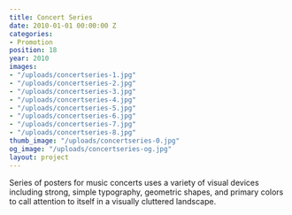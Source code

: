 ```yaml
---
title: Concert Series
date: 2010-01-01 00:00:00 Z
categories:
- Promotion
position: 18
year: 2010
images:
- "/uploads/concertseries-1.jpg"
- "/uploads/concertseries-2.jpg"
- "/uploads/concertseries-3.jpg"
- "/uploads/concertseries-4.jpg"
- "/uploads/concertseries-5.jpg"
- "/uploads/concertseries-6.jpg"
- "/uploads/concertseries-7.jpg"
- "/uploads/concertseries-8.jpg"
thumb_image: "/uploads/concertseries-0.jpg"
og_image: "/uploads/concertseries-og.jpg"
layout: project
---
```


Series of posters for music concerts uses a variety of visual devices including strong, simple typography, geometric shapes, and primary colors to call attention to itself in a visually cluttered landscape.
